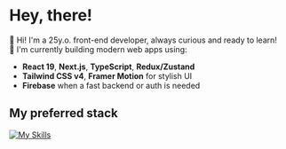 # Hey, there!
🎯 Hi! I'm a 25y.o. front-end developer, always curious and ready to learn!  
🚀 I'm currently building modern web apps using:  

- **React 19**, **Next.js**, **TypeScript**, **Redux/Zustand**  
- **Tailwind CSS v4**, **Framer Motion**  for stylish UI  
- **Firebase** when a fast backend or auth is needed  

## My preferred stack  
[![My Skills](https://skillicons.dev/icons?i=html,css,js,git,react,tailwind,redux,nextjs,firebase,jest)](https://skillicons.dev)
